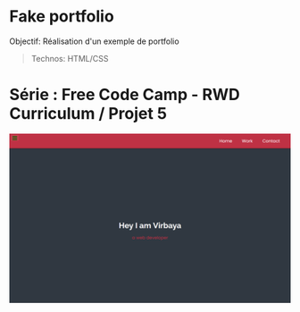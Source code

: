 # Fake portfolio

Objectif: Réalisation d'un exemple de portfolio

> Technos: HTML/CSS


# Série : Free Code Camp - RWD Curriculum / Projet 5

![Design preview for the coding challenge](./src/preview.png) 

